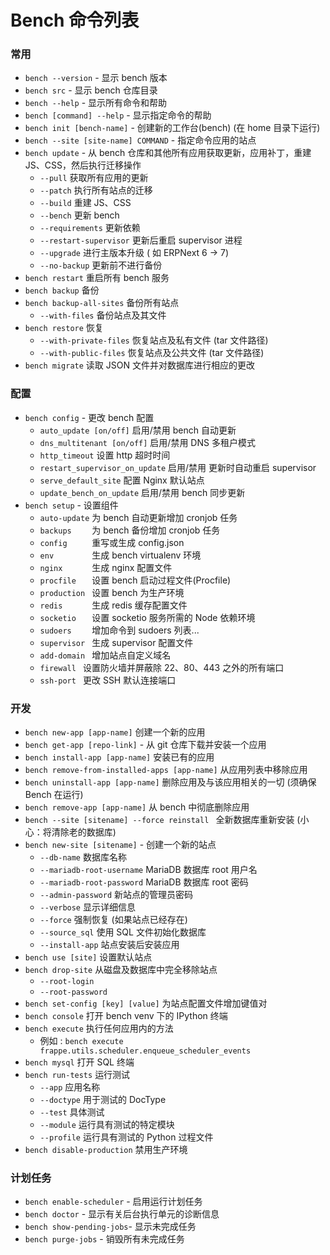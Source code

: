 <!-- add-breadcrumbs -->
# Bench 命令列表

### 常用

* `bench --version` - 显示 bench 版本
* `bench src` - 显示 bench 仓库目录
* `bench --help` - 显示所有命令和帮助
* `bench [command] --help` - 显示指定命令的帮助
* `bench init [bench-name]` - 创建新的工作台(bench) (在 home 目录下运行)
* `bench --site [site-name] COMMAND` - 指定命令应用的站点
* `bench update` - 从 bench 仓库和其他所有应用获取更新，应用补丁，重建 JS、CSS，然后执行迁移操作
  * `--pull`                获取所有应用的更新
  * `--patch`               执行所有站点的迁移
  * `--build`               重建 JS、CSS
  * `--bench`               更新 bench
  * `--requirements`        更新依赖
  * `--restart-supervisor`  更新后重启 supervisor 进程
  * `--upgrade`             进行主版本升级 ( 如 ERPNext 6 -> 7)
  * `--no-backup`           更新前不进行备份
* `bench restart` 重启所有 bench 服务 
* `bench backup` 备份 
* `bench backup-all-sites` 备份所有站点
  * `--with-files` 备份站点及其文件
* `bench restore` 恢复
  * `--with-private-files` 恢复站点及私有文件 (tar 文件路径)
  * `--with-public-files` 恢复站点及公共文件 (tar 文件路径)
* `bench migrate` 读取 JSON 文件并对数据库进行相应的更改

### 配置
* `bench config` - 更改 bench 配置
  * `auto_update [on/off]`          启用/禁用 bench 自动更新
  * `dns_multitenant [on/off]`      启用/禁用 DNS 多租户模式
  * `http_timeout`                  设置 http 超时时间
  * `restart_supervisor_on_update`  启用/禁用 更新时自动重启 supervisor
  * `serve_default_site`            配置 Nginx 默认站点
  * `update_bench_on_update`        启用/禁用 bench 同步更新
* `bench setup` - 设置组件
  * `auto-update`  为 bench 自动更新增加 cronjob 任务
  * `backups    `  为 bench 备份增加 cronjob 任务
  * `config     `  重写或生成 config.json
  * `env        `  生成 bench virtualenv 环境
  * `nginx      `  生成 nginx 配置文件
  * `procfile   `  设置 bench 启动过程文件(Procfile)
  * `production `  设置 bench 为生产环境
  * `redis      `  生成 redis 缓存配置文件
  * `socketio   `  设置 socketio 服务所需的 Node 依赖环境
  * `sudoers    `  增加命令到 sudoers 列表...
  * `supervisor `  生成 supervisor 配置文件
  * `add-domain `  增加站点自定义域名
  * `firewall `    设置防火墙并屏蔽除 22、80、443 之外的所有端口
  * `ssh-port `    更改 SSH 默认连接端口

### 开发

* `bench new-app [app-name]` 创建一个新的应用
* `bench get-app [repo-link]` - 从 git 仓库下载并安装一个应用
* `bench install-app [app-name]` 安装已有的应用
* `bench remove-from-installed-apps [app-name]` 从应用列表中移除应用
* `bench uninstall-app [app-name]` 删除应用及与该应用相关的一切 (须确保 Bench 在运行)
* `bench remove-app [app-name]` 从 bench 中彻底删除应用
* `bench --site [sitename] --force reinstall ` 全新数据库重新安装 (小心：将清除老的数据库) 
* `bench new-site [sitename]` - 创建一个新的站点
  * `--db-name`                数据库名称
  * `--mariadb-root-username`  MariaDB 数据库 root 用户名
  * `--mariadb-root-password`  MariaDB 数据库 root 密码
  * `--admin-password`         新站点的管理员密码
  * `--verbose`                显示详细信息
  * `--force`                  强制恢复 (如果站点已经存在)
  * `--source_sql`             使用 SQL 文件初始化数据库
  * `--install-app`            站点安装后安装应用
* `bench use [site]` 设置默认站点
* `bench drop-site` 从磁盘及数据库中完全移除站点
  * `--root-login` 
  * `--root-password`
* `bench set-config [key] [value]`   为站点配置文件增加键值对
* `bench console`   打开 bench venv 下的 IPython 终端
* `bench execute`   执行任何应用内的方法
  * 例如 : `bench execute frappe.utils.scheduler.enqueue_scheduler_events`
* `bench mysql`  打开 SQL 终端 
* `bench run-tests`  运行测试
  * `--app` 应用名称
  * `--doctype` 用于测试的 DocType
  * `--test` 具体测试
  * `--module` 运行具有测试的特定模块
  * `--profile` 运行具有测试的 Python 过程文件
* `bench disable-production`  禁用生产环境

### 计划任务

* `bench enable-scheduler` - 启用运行计划任务
* `bench doctor` - 显示有关后台执行单元的诊断信息
* `bench show-pending-jobs`- 显示未完成任务
* `bench purge-jobs` - 销毁所有未完成任务

